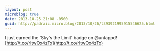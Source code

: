 ```yaml
---
layout: post
microblog: true
date: 2013-10-25 21:08 -0500
guid: http://padraic.micro.blog/2013/10/26/t393921995915546625.html
---
```

I just earned the 'Sky's the Limit' badge on @untappd! [http://t.co/rItwOx4zTx](http://t.co/rItwOx4zTx)
